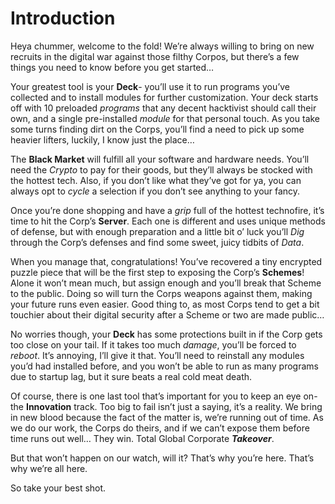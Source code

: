 ﻿# Introduction
Heya chummer, welcome to the fold! We’re always willing to bring on new recruits in the digital war against those filthy Corpos, but there’s a few things you need to know before you get started…


Your greatest tool is your **Deck**- you’ll use it to run programs you’ve collected and to install modules for further customization. Your deck starts off with 10 preloaded *programs* that any decent hacktivist should call their own, and a single pre-installed *module* for that personal touch. As you take some turns finding dirt on the Corps, you’ll find a need to pick up some heavier lifters, luckily, I know just the place…

The **Black Market** will fulfill all your software and hardware needs. You’ll need the *Crypto* to pay for their goods, but they’ll always be stocked with the hottest tech. Also, if you don’t like what they’ve got for ya, you can always opt to *cycle* a selection if you don’t see anything to your fancy.


Once you’re done shopping and have a *grip* full of the hottest technofire, it’s time to hit the Corp’s **Server**. Each one is different and uses unique methods of defense, but with enough preparation and a little bit o’ luck you’ll *Dig* through the Corp’s defenses and find some sweet, juicy tidbits of *Data*.


When you manage that, congratulations! You’ve recovered a tiny encrypted puzzle piece that will be the first step to exposing the Corp’s **Schemes**! Alone it won’t mean much, but assign enough and you’ll break that Scheme to the public. Doing so will turn the Corps weapons against them, making your future runs even easier. Good thing to, as most Corps tend to get a bit touchier about their digital security after a Scheme or two are made public…


No worries though, your **Deck** has some protections built in if the Corp gets too close on your tail. If it takes too much *damage*, you’ll be forced to *reboot*. It’s annoying, I’ll give it that. You’ll need to reinstall any modules you’d had installed before, and you won’t be able to run as many programs due to startup lag, but it sure beats a real cold meat death.

Of course, there is one last tool that’s important for you to keep an eye on- the **Innovation** track. Too big to fail isn’t just a saying, it’s a reality. We bring in new blood because the fact of the matter is, we’re running out of time. As we do our work, the Corps do theirs, and if we can’t expose them before time runs out well… They win. Total Global Corporate ***Takeover***. 


But that won’t happen on our watch, will it? That’s why you’re here. That’s why we’re all here.


So take your best shot.
